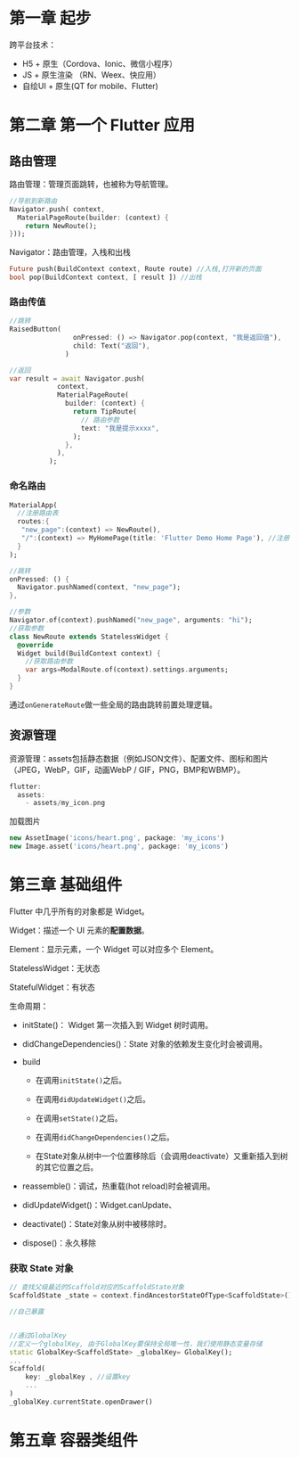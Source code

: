 # 第一章 起步

跨平台技术：

- H5 + 原生（Cordova、Ionic、微信小程序）
- JS + 原生渲染 （RN、Weex、快应用）
- 自绘UI + 原生(QT for mobile、Flutter)

# 第二章 第一个 Flutter 应用

## 路由管理

路由管理：管理页面跳转，也被称为导航管理。

```dart
//导航到新路由   
Navigator.push( context,
  MaterialPageRoute(builder: (context) {
    return NewRoute();
}));
```

Navigator：路由管理，入栈和出栈

```dart
Future push(BuildContext context, Route route) //入栈,打开新的页面
bool pop(BuildContext context, [ result ]) //出栈
```

### 路由传值

```dart
//跳转
RaisedButton(
                onPressed: () => Navigator.pop(context, "我是返回值"),
                child: Text("返回"),
              )

//返回
var result = await Navigator.push(
            context,
            MaterialPageRoute(
              builder: (context) {
                return TipRoute(
                  // 路由参数
                  text: "我是提示xxxx",
                );
              },
            ),
          );    
```

### 命名路由

```dart
MaterialApp(
  //注册路由表
  routes:{
   "new_page":(context) => NewRoute(),
   "/":(context) => MyHomePage(title: 'Flutter Demo Home Page'), //注册首页路由
  } 
);

//跳转
onPressed: () {
  Navigator.pushNamed(context, "new_page");
},

//参数
Navigator.of(context).pushNamed("new_page", arguments: "hi");
//获取参数
class NewRoute extends StatelessWidget {
  @override
  Widget build(BuildContext context) {
    //获取路由参数  
    var args=ModalRoute.of(context).settings.arguments;
  }
}
```

通过`onGenerateRoute`做一些全局的路由跳转前置处理逻辑。

## 资源管理

资源管理：assets包括静态数据（例如JSON文件）、配置文件、图标和图片（JPEG，WebP，GIF，动画WebP / GIF，PNG，BMP和WBMP）。

```dart
flutter:
  assets:
    - assets/my_icon.png
```

加载图片

```dart
new AssetImage('icons/heart.png', package: 'my_icons')
new Image.asset('icons/heart.png', package: 'my_icons')    
```

# 第三章 基础组件

Flutter 中几乎所有的对象都是 Widget。

Widget：描述一个 UI 元素的**配置数据**。

Element：显示元素，一个 Widget 可以对应多个 Element。

StatelessWidget：无状态

StatefulWidget：有状态



生命周期：

* initState()： Widget 第一次插入到 Widget 树时调用。

* didChangeDependencies()：State 对象的依赖发生变化时会被调用。

* build

  * 在调用`initState()`之后。

  * 在调用`didUpdateWidget()`之后。
  * 在调用`setState()`之后。
  * 在调用`didChangeDependencies()`之后。
  * 在State对象从树中一个位置移除后（会调用deactivate）又重新插入到树的其它位置之后。

* reassemble()：调试，热重载(hot reload)时会被调用。

* didUpdateWidget()：Widget.canUpdate、

* deactivate()：State对象从树中被移除时。

* dispose()：永久移除

### 获取 State 对象

```dart
// 查找父级最近的Scaffold对应的ScaffoldState对象
ScaffoldState _state = context.findAncestorStateOfType<ScaffoldState>();

//自己暴露


//通过GlobalKey
//定义一个globalKey, 由于GlobalKey要保持全局唯一性，我们使用静态变量存储
static GlobalKey<ScaffoldState> _globalKey= GlobalKey();
...
Scaffold(
    key: _globalKey , //设置key
    ...  
)
_globalKey.currentState.openDrawer()
```

# 第五章  容器类组件







